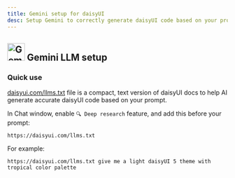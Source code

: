 ```yaml
---
title: Gemini setup for daisyUI
desc: Setup Gemini to correctly generate daisyUI code based on your prompt.
---
```


<script>
  import Translate from "$components/Translate.svelte"
</script>

## <img src="https://img.daisyui.com/images/logos/gemini.webp" alt="Gemini" width="40" height="40" class="inline-block me-2 -mt-1 not-prose"> Gemini LLM setup

### Quick use

[daisyui.com/llms.txt](https://daisyui.com/llms.txt) file is a compact, text version of daisyUI docs to help AI generate accurate daisyUI code based on your prompt.

In Chat window, enable `🔍 Deep research` feature, and add this before your prompt:

```md:prompt
https://daisyui.com/llms.txt
```

For example:

```md:prompt
https://daisyui.com/llms.txt give me a light daisyUI 5 theme with tropical color palette
```
